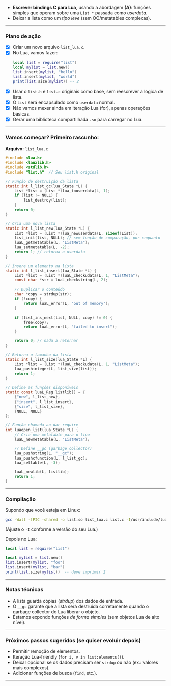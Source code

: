 - **Escrever bindings C para Lua**, usando a abordagem **(A)**: funções simples que operam sobre uma `List *` passada como *userdata*.
- Deixar a lista como um *tipo leve* (sem OO/metatables complexas).

---

### **Plano de ação**

- [x] Criar um novo arquivo `list_lua.c`.
- [x] No Lua, vamos fazer:
  ```lua
  local list = require("list")
  local mylist = list.new()
  list.insert(mylist, "hello")
  list.insert(mylist, "world")
  print(list.size(mylist)) -- 2
  ```
- [x] Usar o `list.h` e `list.c` originais como base, sem reescrever a lógica de lista.
- [x] O `List` será encapsulado como `userdata` normal.
- [x] Não vamos mexer ainda em iteração Lua (for), apenas operações básicas.
- [x] Gerar uma biblioteca compartilhada `.so` para carregar no Lua.

---

### **Vamos começar? Primeiro rascunho:**

**Arquivo:** `list_lua.c`

```c
#include <lua.h>
#include <lauxlib.h>
#include <stdlib.h>
#include "list.h"  // Seu list.h original

// Função de destruição da lista
static int l_list_gc(lua_State *L) {
    List *list = (List *)lua_touserdata(L, 1);
    if (list != NULL) {
        list_destroy(list);
    }
    return 0;
}

// Cria uma nova lista
static int l_list_new(lua_State *L) {
    List *list = (List *)lua_newuserdata(L, sizeof(List));
    list_init(list, NULL); // sem função de comparação, por enquanto
    luaL_getmetatable(L, "ListMeta");
    lua_setmetatable(L, -2);
    return 1; // retorna o userdata
}

// Insere um elemento na lista
static int l_list_insert(lua_State *L) {
    List *list = (List *)luaL_checkudata(L, 1, "ListMeta");
    const char *str = luaL_checkstring(L, 2);

    // Duplicar o conteúdo
    char *copy = strdup(str);
    if (!copy) {
        return luaL_error(L, "out of memory");
    }

    if (list_ins_next(list, NULL, copy) != 0) {
        free(copy);
        return luaL_error(L, "failed to insert");
    }

    return 0; // nada a retornar
}

// Retorna o tamanho da lista
static int l_list_size(lua_State *L) {
    List *list = (List *)luaL_checkudata(L, 1, "ListMeta");
    lua_pushinteger(L, list_size(list));
    return 1;
}

// Define as funções disponíveis
static const luaL_Reg listlib[] = {
    {"new", l_list_new},
    {"insert", l_list_insert},
    {"size", l_list_size},
    {NULL, NULL}
};

// Função chamada ao dar require
int luaopen_list(lua_State *L) {
    // Cria uma metatable para o tipo
    luaL_newmetatable(L, "ListMeta");

    // Define __gc (garbage collector)
    lua_pushstring(L, "__gc");
    lua_pushcfunction(L, l_list_gc);
    lua_settable(L, -3);

    luaL_newlib(L, listlib);
    return 1;
}
```

---

### **Compilação**

Supondo que você esteja em Linux:

```bash
gcc -Wall -fPIC -shared -o list.so list_lua.c list.c -I/usr/include/lua5.4
```

(Ajuste o `-I` conforme a versão do seu Lua.)

Depois no Lua:

```lua
local list = require("list")

local mylist = list.new()
list.insert(mylist, "foo")
list.insert(mylist, "bar")
print(list.size(mylist))  -- deve imprimir 2
```

---

### **Notas técnicas**
- A lista guarda cópias (*strdup*) dos dados de entrada.
- O `__gc` garante que a lista será destruída corretamente quando o garbage collector do Lua liberar o objeto.
- Estamos expondo funções *de forma simples* (sem objetos Lua de alto nível).

---

### **Próximos passos sugeridos (se quiser evoluir depois)**
- Permitir remoção de elementos.
- Iteração Lua-friendly (`for i, v in list:elements()`).
- Deixar opcional se os dados precisam ser `strdup` ou não (ex.: valores mais complexos).
- Adicionar funções de busca (`find`, etc.).

---
